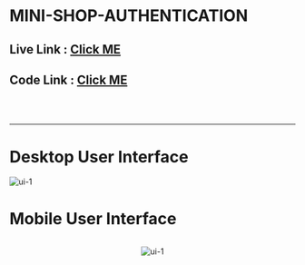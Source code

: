 # MINI-SHOP-AUTHENTICATION

## Live Link : [Click ME](https://mini-shop-live.netlify.app/)

## Code Link : [Click ME](./)

<br />
<br />

<hr />

# Desktop User Interface

![ui-1](./public/ui-1.png)

# Mobile User Interface

<div style="display:flex; justify-content:center">

![ui-1](./public/ui-2.png)

</div>
